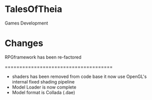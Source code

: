 TalesOfTheia
============

Games Development

Changes 
=========


RPGframework has been re-factored

=====================================

+ shaders has been removed from code base it now use OpenGL's internal fixed shading pipeline
+ Model Loader is now complete
+ Model format is Collada (.dae)
 